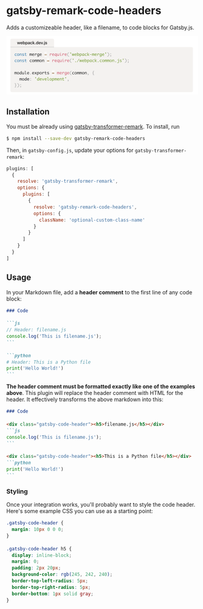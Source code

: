 # gatsby-remark-code-headers

Adds a customizeable header, like a filename, to code blocks for Gatsby.js.

![Example](./example.png)

## Installation

You must be already using [gatsby-transformer-remark](https://www.gatsbyjs.org/packages/gatsby-transformer-remark/). To install, run

```bash
$ npm install --save-dev gatsby-remark-code-headers
```

Then, in `gatsby-config.js`, update your options for `gatsby-transformer-remark`:

```js
plugins: [
  {
    resolve: 'gatsby-transformer-remark',
    options: {
      plugins: [
        {
          resolve: 'gatsby-remark-code-headers',
          options: {
            className: 'optional-custom-class-name'
          }
        }
      ]
    }
  }
]
```

## Usage

In your Markdown file, add a **header comment** to the first line of any code block:

~~~markdown
### Code

```js
// Header: filename.js
console.log('This is filename.js');
```

```python
# Header: This is a Python file
print('Hello World!')
```
~~~

**The header comment must be formatted exactly like one of the examples above**. This plugin will replace the header comment with HTML for the header. It effectively transforms the above markdown into this:

~~~markdown
### Code

<div class="gatsby-code-header"><h5>filename.js</h5></div>
```js
console.log('This is filename.js');
```

<div class="gatsby-code-header"><h5>This is a Python file</h5></div>
```python
print('Hello World!')
```
~~~

### Styling

Once your integration works, you'll probably want to style the code header. Here's some example CSS you can use as a starting point:

```css
.gatsby-code-header {
  margin: 10px 0 0 0;
}

.gatsby-code-header h5 {
  display: inline-block;
  margin: 0;
  padding: 2px 20px;
  background-color: rgb(245, 242, 240);
  border-top-left-radius: 5px;
  border-top-right-radius: 5px;
  border-bottom: 1px solid gray;
}
```

